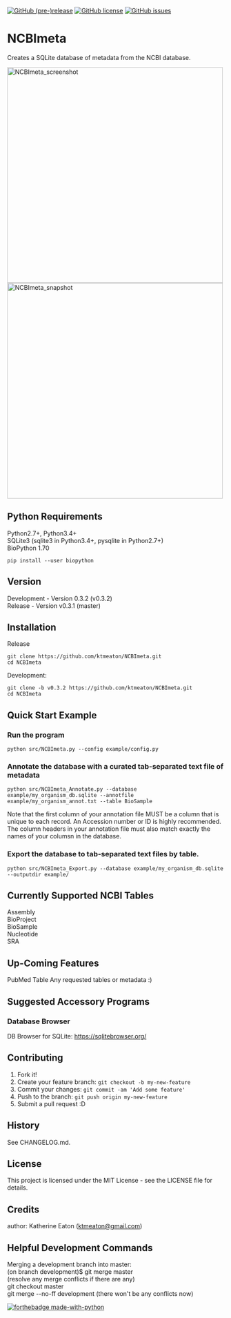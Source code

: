 [![GitHub (pre-)release](https://img.shields.io/badge/Release-v0.3.1-red.svg)](https://github.com/ktmeaton/NCBImeta/releases/tag/v0.3.1)
[![GitHub license](https://img.shields.io/dub/l/vibe-d.svg?style=flat)](https://github.com/ktmeaton/NCBImeta/blob/master/LICENSE)
[![GitHub issues](https://img.shields.io/github/issues/ktmeaton/NCBImeta.svg)](https://github.com/ktmeaton/NCBImeta/issues)


# NCBImeta
Creates a SQLite database of metadata from the NCBI database.  

<img src="https://github.com/ktmeaton/NCBImeta/blob/master/images/NCBImeta_screenshot.png" alt="NCBImeta_screenshot" width="500px"/>
<img src="https://github.com/ktmeaton/NCBImeta/blob/master/images/NCBImeta_snapshot.jpg" alt="NCBImeta_snapshot" width="500px"/>

 
## Python Requirements
Python2.7+, Python3.4+  
SQLite3 (sqlite3 in Python3.4+, pysqlite in Python2.7+)     
BioPython 1.70    

```
pip install --user biopython 
```

## Version

Development - Version 0.3.2 (v0.3.2)  
Release - Version v0.3.1 (master)

## Installation

Release  
```
git clone https://github.com/ktmeaton/NCBImeta.git   
cd NCBImeta  
```
Development: 
```
git clone -b v0.3.2 https://github.com/ktmeaton/NCBImeta.git   
cd NCBImeta  
```
## Quick Start Example

### Run the program
```
python src/NCBImeta.py --config example/config.py
```

### Annotate the database with a curated tab-separated text file of metadata
```
python src/NCBImeta_Annotate.py --database example/my_organism_db.sqlite --annotfile example/my_organism_annot.txt --table BioSample
```

Note that the first column of your annotation file MUST be a column that is unique to each record. An Accession number or ID is highly recommended. The column headers in your annotation file must also match exactly the names of your columsn in the database.

### Export the database to tab-separated text files by table.
```
python src/NCBImeta_Export.py --database example/my_organism_db.sqlite --outputdir example/
```

## Currently Supported NCBI Tables  
Assembly  
BioProject  
BioSample  
Nucleotide  
SRA  

## Up-Coming Features
PubMed Table 
Any requested tables or metadata :)  

## Suggested Accessory Programs
### Database Browser
DB Browser for SQLite: https://sqlitebrowser.org/  

## Contributing

1. Fork it!
2. Create your feature branch: `git checkout -b my-new-feature`
3. Commit your changes: `git commit -am 'Add some feature'`
4. Push to the branch: `git push origin my-new-feature`
5. Submit a pull request :D

## History

See CHANGELOG.md.

## License

This project is licensed under the MIT License - see the LICENSE file for details.    

## Credits

author: Katherine Eaton (ktmeaton@gmail.com)

## Helpful Development Commands  
Merging a development branch into master:  
        (on branch development)$ git merge master  
        (resolve any merge conflicts if there are any)  
        git checkout master  
        git merge --no-ff development (there won't be any conflicts now)  

[![forthebadge made-with-python](http://ForTheBadge.com/images/badges/made-with-python.svg)](https://www.python.org/)
